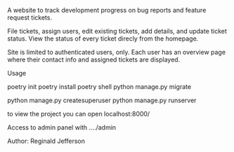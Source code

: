 A website to track development progress on bug reports and feature request tickets.

File tickets, assign users, edit existing tickets, add details, and update ticket status. View the status of every ticket direcly from the homepage.

Site is limited to authenticated users, only. Each user has an overview page where their contact info and assigned tickets are displayed.

Usage

poetry init
poetry install
poetry shell
python manage.py migrate


python manage.py createsuperuser
python manage.py runserver

to view the project you can open localhost:8000/

Access to admin panel with ..../admin

Author: Reginald Jefferson